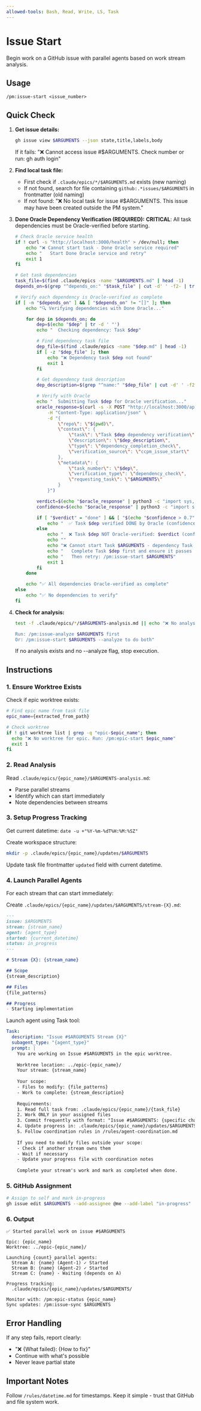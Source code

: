 ```yaml
---
allowed-tools: Bash, Read, Write, LS, Task
---
```


# Issue Start

Begin work on a GitHub issue with parallel agents based on work stream analysis.

## Usage
```
/pm:issue-start <issue_number>
```

## Quick Check

1. **Get issue details:**
   ```bash
   gh issue view $ARGUMENTS --json state,title,labels,body
   ```
   If it fails: "❌ Cannot access issue #$ARGUMENTS. Check number or run: gh auth login"

2. **Find local task file:**
   - First check if `.claude/epics/*/$ARGUMENTS.md` exists (new naming)
   - If not found, search for file containing `github:.*issues/$ARGUMENTS` in frontmatter (old naming)
   - If not found: "❌ No local task for issue #$ARGUMENTS. This issue may have been created outside the PM system."

3. **Done Oracle Dependency Verification (REQUIRED):**
   **CRITICAL**: All task dependencies must be Oracle-verified before starting.

   ```bash
   # Check Oracle service health
   if ! curl -s "http://localhost:3000/health" > /dev/null; then
       echo "❌ Cannot start task - Done Oracle service required"
       echo "   Start Done Oracle service and retry"
       exit 1
   fi

   # Get task dependencies
   task_file=$(find .claude/epics -name "$ARGUMENTS.md" | head -1)
   depends_on=$(grep "^depends_on:" "$task_file" | cut -d' ' -f2- | tr -d '[]' | tr ',' ' ')

   # Verify each dependency is Oracle-verified as complete
   if [ -n "$depends_on" ] && [ "$depends_on" != "[]" ]; then
       echo "🔍 Verifying dependencies with Done Oracle..."

       for dep in $depends_on; do
           dep=$(echo "$dep" | tr -d ' "')
           echo "  Checking dependency: Task $dep"

           # Find dependency task file
           dep_file=$(find .claude/epics -name "$dep.md" | head -1)
           if [ -z "$dep_file" ]; then
               echo "❌ Dependency task $dep not found"
               exit 1
           fi

           # Get dependency task description
           dep_description=$(grep "^name:" "$dep_file" | cut -d' ' -f2- || echo "Task $dep")

           # Verify with Oracle
           echo "  Submitting Task $dep for Oracle verification..."
           oracle_response=$(curl -s -X POST "http://localhost:3000/api/bridge/evaluate" \
               -H "Content-Type: application/json" \
               -d "{
                   \"repo\": \"$(pwd)\",
                   \"context\": {
                       \"task\": \"Task $dep dependency verification\",
                       \"description\": \"$dep_description\",
                       \"type\": \"dependency_completion_check\",
                       \"verification_source\": \"ccpm_issue_start\"
                   },
                   \"metadata\": {
                       \"task_number\": \"$dep\",
                       \"verification_type\": \"dependency_check\",
                       \"requesting_task\": \"$ARGUMENTS\"
                   }
               }")

           verdict=$(echo "$oracle_response" | python3 -c "import sys, json; print(json.load(sys.stdin).get('verdict', 'error'))" 2>/dev/null || echo "error")
           confidence=$(echo "$oracle_response" | python3 -c "import sys, json; print(json.load(sys.stdin).get('confidence', 0))" 2>/dev/null || echo "0")

           if [ "$verdict" = "done" ] && [ "$(echo "$confidence > 0.7" | bc -l 2>/dev/null || echo 0)" = "1" ]; then
               echo "  ✅ Task $dep verified DONE by Oracle (confidence: $confidence)"
           else
               echo "  ❌ Task $dep NOT Oracle-verified: $verdict (confidence: $confidence)"
               echo ""
               echo "❌ Cannot start Task $ARGUMENTS - dependency Task $dep not complete"
               echo "   Complete Task $dep first and ensure it passes Oracle verification"
               echo "   Then retry: /pm:issue-start $ARGUMENTS"
               exit 1
           fi
       done

       echo "✅ All dependencies Oracle-verified as complete"
   else
       echo "✅ No dependencies to verify"
   fi
   ```

4. **Check for analysis:**
   ```bash
   test -f .claude/epics/*/$ARGUMENTS-analysis.md || echo "❌ No analysis found for issue #$ARGUMENTS

   Run: /pm:issue-analyze $ARGUMENTS first
   Or: /pm:issue-start $ARGUMENTS --analyze to do both"
   ```
   If no analysis exists and no --analyze flag, stop execution.

## Instructions

### 1. Ensure Worktree Exists

Check if epic worktree exists:
```bash
# Find epic name from task file
epic_name={extracted_from_path}

# Check worktree
if ! git worktree list | grep -q "epic-$epic_name"; then
  echo "❌ No worktree for epic. Run: /pm:epic-start $epic_name"
  exit 1
fi
```

### 2. Read Analysis

Read `.claude/epics/{epic_name}/$ARGUMENTS-analysis.md`:
- Parse parallel streams
- Identify which can start immediately
- Note dependencies between streams

### 3. Setup Progress Tracking

Get current datetime: `date -u +"%Y-%m-%dT%H:%M:%SZ"`

Create workspace structure:
```bash
mkdir -p .claude/epics/{epic_name}/updates/$ARGUMENTS
```

Update task file frontmatter `updated` field with current datetime.

### 4. Launch Parallel Agents

For each stream that can start immediately:

Create `.claude/epics/{epic_name}/updates/$ARGUMENTS/stream-{X}.md`:
```markdown
---
issue: $ARGUMENTS
stream: {stream_name}
agent: {agent_type}
started: {current_datetime}
status: in_progress
---

# Stream {X}: {stream_name}

## Scope
{stream_description}

## Files
{file_patterns}

## Progress
- Starting implementation
```

Launch agent using Task tool:
```yaml
Task:
  description: "Issue #$ARGUMENTS Stream {X}"
  subagent_type: "{agent_type}"
  prompt: |
    You are working on Issue #$ARGUMENTS in the epic worktree.
    
    Worktree location: ../epic-{epic_name}/
    Your stream: {stream_name}
    
    Your scope:
    - Files to modify: {file_patterns}
    - Work to complete: {stream_description}
    
    Requirements:
    1. Read full task from: .claude/epics/{epic_name}/{task_file}
    2. Work ONLY in your assigned files
    3. Commit frequently with format: "Issue #$ARGUMENTS: {specific change}"
    4. Update progress in: .claude/epics/{epic_name}/updates/$ARGUMENTS/stream-{X}.md
    5. Follow coordination rules in /rules/agent-coordination.md
    
    If you need to modify files outside your scope:
    - Check if another stream owns them
    - Wait if necessary
    - Update your progress file with coordination notes
    
    Complete your stream's work and mark as completed when done.
```

### 5. GitHub Assignment

```bash
# Assign to self and mark in-progress
gh issue edit $ARGUMENTS --add-assignee @me --add-label "in-progress"
```

### 6. Output

```
✅ Started parallel work on issue #$ARGUMENTS

Epic: {epic_name}
Worktree: ../epic-{epic_name}/

Launching {count} parallel agents:
  Stream A: {name} (Agent-1) ✓ Started
  Stream B: {name} (Agent-2) ✓ Started
  Stream C: {name} - Waiting (depends on A)

Progress tracking:
  .claude/epics/{epic_name}/updates/$ARGUMENTS/

Monitor with: /pm:epic-status {epic_name}
Sync updates: /pm:issue-sync $ARGUMENTS
```

## Error Handling

If any step fails, report clearly:
- "❌ {What failed}: {How to fix}"
- Continue with what's possible
- Never leave partial state

## Important Notes

Follow `/rules/datetime.md` for timestamps.
Keep it simple - trust that GitHub and file system work.